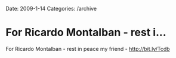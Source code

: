 Date: 2009-1-14
Categories: /archive

# For Ricardo Montalban - rest i...

For Ricardo Montalban - rest in peace my friend - <a href="http://bit.ly/Tcdb" rel="nofollow">http://bit.ly/Tcdb</a>
